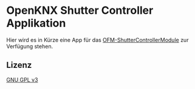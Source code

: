 # OpenKNX Shutter Controller Applikation

Hier wird es in Kürze eine App für das [OFM-ShutterControllerModule](https://github.com/OpenKNX/OFM-ShutterControllerModule) zur Verfügung stehen.

## Lizenz

[GNU GPL v3](LICENSE)

